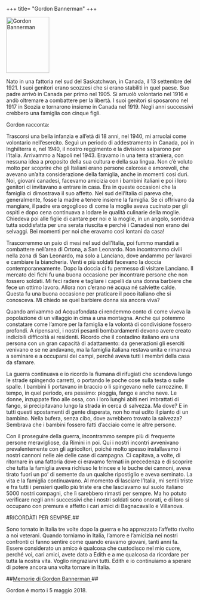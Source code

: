 +++
title= "Gordon Bannerman"
+++

<img src="/images/files/Gordon Bannerman.jpg" width="115" height="150" title="Gordon Bannerman">

Nato in una fattoria nel sud del Saskatchwan, in Canada, il 13 settembre del 1921. I suoi genitori erano scozzesi che si erano stabiliti in quel paese. Suo padre arrivò in Canada per primo nel 1905. Si arruolò volontario nel 1916 e andò oltremare a combattere per la libertà. I suoi genitori si sposarono nel 1917 in Scozia e tornarono insieme in Canada nel 1919. Negli anni successivi crebbero una famiglia con cinque figli. 

Gordon racconta:

Trascorsi una bella infanzia e all’età di 18 anni, nel 1940, mi arruolai come volontario nell’esercito. Seguì un periodo di addestramento in Canada, poi in Inghilterra e, nel 1940, il nostro reggimento e la divisione salparono per l’Italia. Arrivammo a Napoli nel 1943. Eravamo in una terra straniera, con nessuna idea a proposito della sua cultura e della sua lingua. Non c’è voluto molto per scoprire che gli Italiani erano persone calorose e amorevoli, che avevano un’alta considerazione della famiglia, anche in momenti così duri. Noi, giovani canadesi, facevamo amicizia con i bambini italiani e poi i loro genitori ci invitavano a entrare in casa. Era in queste occasioni che la famiglia ci dimostrava il suo affetto. Nel sud dell’Italia ci pareva che, generalmente, fosse la madre a tenere insieme la famiglia. Se ci offrivano da mangiare, il padre era orgoglioso di come la moglie aveva cucinato per gli ospiti e dopo cena continuava a lodare le qualità culinarie della moglie. Chiedeva poi alle figlie di cantare per noi e la moglie, in un angolo, sorrideva tutta soddisfatta per una serata riuscita e perché i Canadesi non erano dei selvaggi. Bei momenti per noi che eravamo così lontani da casa! 

Trascorremmo un paio di mesi nel sud dell’Italia, poi fummo mandati a combattere nell’area di Ortona, a San Leonardo. Non incontrammo civili nella zona di San Leonardo, ma solo a Lanciano, dove andammo per lavarci e cambiare la biancheria. Venti e più soldati facevano la doccia contemporaneamente. Dopo la doccia ci fu permesso di visitare Lanciano. Il mercato dei fichi fu una buona occasione per incontrare persone che non fossero soldati. Mi feci radere e tagliare i capelli da una donna barbiere che fece un ottimo lavoro. Allora non c’erano né acqua né salviette calde. Questa fu una buona occasione per praticare il poco italiano che si conosceva. Mi chiedo se quel barbiere donna sia ancora viva? 

Quando arrivammo ad Acquafondata ci rendemmo conto di come viveva la popolazione di un villaggio in cima a una montagna. Anche qui potemmo constatare come l’amore per la famiglia e la volontà di condivisione fossero profondi. A ripensarci, i nostri pesanti bombardamenti devono avere creato indicibili difficoltà ai residenti. Ricordo che il contadino italiano era una persona con un gran capacità di adattamento: da generazioni gli eserciti venivano e se ne andavano, ma la famiglia italiana restava unita e rimaneva a seminare e a occuparsi dei campi, perché aveva tutti i membri della casa da sfamare. 

La guerra continuava e io ricordo la fiumana di rifugiati che scendeva lungo le strade spingendo carretti, o portando le poche cose sulla testa o sulle spalle. I bambini li portavano in braccio o li spingevano nelle carrozzine. Il tempo, in quel periodo, era pessimo: pioggia, fango e anche neve. Le donne, inzuppate fino alle ossa, con i loro lunghi abiti neri imbrattati di fango, si precipitavano lungo la strada in cerca di salvezza. Ma dove? E in tutti questi spostamenti di gente disperata, non ho mai udito il pianto di un bambino. Nella bufera, senza cibo, dove avrebbero trovato la salvezza? Sembrava che i bambini fossero fatti d’acciaio come le altre persone.

Con il proseguire della guerra, incontrammo sempre più di frequente persone meravigliose, da Rimini in poi. Qui i nostri incontri avvenivano prevalentemente con gli agricoltori, poiché molto spesso installavamo i nostri cannoni nelle aie delle case di campagna. Ci capitava, a volte, di ritornare in una fattoria dove ci eravamo fermati in precedenza e di scoprire che tutta la famiglia aveva richiuso le trincee e le buche dei cannoni, aveva tirato fuori un po’ di semente da un qualche ripostiglio e aveva seminato. La vita e la famiglia continuavano. Al momento di lasciare l’Italia, mi sentii triste e fra tutti i pensieri quello più triste era che lasciavamo sul suolo italiano 5000 nostri compagni, che lì sarebbero rimasti per sempre. Ma ho potuto verificare negli anni successivi che i nostri soldati sono onorati, e di loro si occupano con premura e affetto i cari amici di Bagnacavallo e Villanova. 


#RICORDÀTI PER SEMPRE.##


Sono tornato in Italia tre volte dopo la guerra e ho apprezzato l’affetto rivolto a noi veterani. Quando torniamo in Italia, l’amore e l’amicizia nei nostri confronti ci fanno sentire come quando eravamo giovani, tanti anni fa. Essere considerato un amico è qualcosa che custodisco nel mio cuore, perché voi, cari amici, avete dato a Edith e a me qualcosa da ricordare per tutta la nostra vita. Voglio ringraziarvi tutti. Edith e io continuiamo a sperare di potere ancora una volta tornare in Italia.

##[Memorie di Gordon Bannerman ](https://www.veterans.gc.ca/eng/remembrance/those-who-served/diaries-letters-stories/second-world-war/bannerman)##

Gordon è morto i 5 maggio 2018.